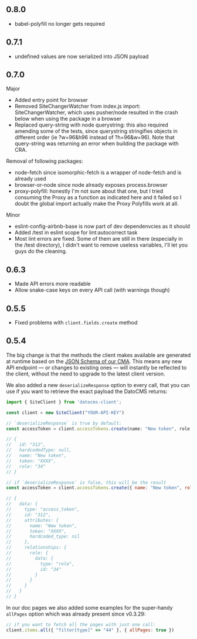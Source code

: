 ## 0.8.0

* babel-polyfill no longer gets required

## 0.7.1

* undefined values are now serialized into JSON payload

## 0.7.0

Major

* Added entry point for browser
* Removed SiteChangerWatcher from index.js import: SiteChangerWatcher, which uses pusher/node resulted in the crash below when using the package in a browser
* Replaced query-string with node querystring: this also required amending some of the tests, since querystring stringifies objects in different order (ie ?w=96&h96 instead of ?h=96&w=96). Note that query-string was returning an error when building the package with CRA.

Removal of following packages:

* node-fetch since isomorphic-fetch is a wrapper of node-fetch and is already used
* browser-or-node since node already exposes process.browser
* proxy-polyfill: honestly I'm not sure about that one, but I tried consuming the Proxy as a function as indicated here and it failed so I doubt the global import actually make the Proxy Polyfills work at all.

Minor

* eslint-config-airbnb-base is now part of dev dependenvcies as it should
* Added /test in eslint scope for lint:autocorrect task
* Most lint errors are fixed. Some of them are still in there (especially in the /test directory), I didn't want to remove useless variables, I'll let you guys do the cleaning.

## 0.6.3

* Made API errors more readable
* Allow snake-case keys on every API call (with warnings though)

## 0.5.5

* Fixed problems with `client.fields.create` method

## 0.5.4

The big change is that the methods the client makes available are generated at runtime based on the [JSON Schema of our CMA](https://www.datocms.com/content-management-api/). This means any new API endpoint — or changes to existing ones — will instantly be reflected to the client, without the need to upgrade to the latest client version.

We also added a new `deserializeResponse` option to every call, that you can use if you want to retrieve the exact payload the DatoCMS returns:

```javascript
import { SiteClient } from 'datocms-client';

const client = new SiteClient("YOUR-API-KEY")

// `deserializeResponse` is true by default:
const accessToken = client.accessTokens.create(name: "New token", role: "34")

// {
//   id: "312",
//   hardcodedType: null,
//   name: "New token",
//   token: "XXXX",
//   role: "34"
// }

// if `deserializeResponse` is false, this will be the result
const accessToken = client.accessTokens.create({ name: "New token", role: "34" }, { deserializeResponse: false })

// {
//   data: {
//     type: "access_token",
//     id: "312",
//     attributes: {
//       name: "New token",
//       token: "XXXX",
//       hardcoded_type: nil
//     },
//     relationships: {
//       role: {
//         data: {
//           type: "role",
//           id: "34"
//         }
//       }
//     }
//   }
// }
```

In our doc pages we also added some examples for the super-handy `allPages` option which was already present since v0.3.29:

```javascript
// if you want to fetch all the pages with just one call:
client.items.all({ "filter[type]" => "44" }, { allPages: true })
```
